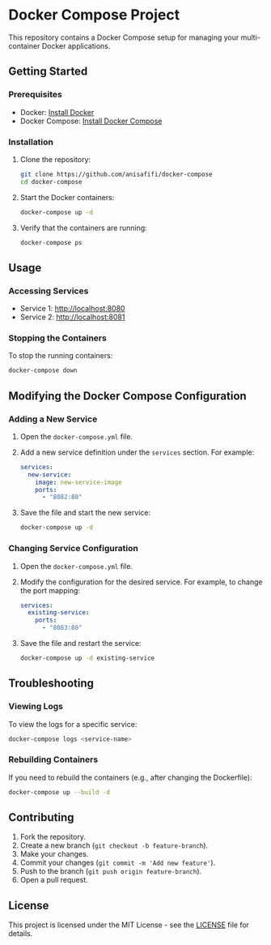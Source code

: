 # Docker Compose Project

This repository contains a Docker Compose setup for managing your multi-container Docker applications.

## Getting Started

### Prerequisites

- Docker: [Install Docker](https://docs.docker.com/get-docker/)
- Docker Compose: [Install Docker Compose](https://docs.docker.com/compose/install/)

### Installation

1. Clone the repository:
    ```sh
    git clone https://github.com/anisafifi/docker-compose
    cd docker-compose
    ```

2. Start the Docker containers:
    ```sh
    docker-compose up -d
    ```

3. Verify that the containers are running:
    ```sh
    docker-compose ps
    ```

## Usage

### Accessing Services

- Service 1: [http://localhost:8080](http://localhost:8080)
- Service 2: [http://localhost:8081](http://localhost:8081)

### Stopping the Containers

To stop the running containers:
```sh
docker-compose down
```

## Modifying the Docker Compose Configuration

### Adding a New Service

1. Open the `docker-compose.yml` file.
2. Add a new service definition under the `services` section. For example:
    ```yaml
    services:
      new-service:
        image: new-service-image
        ports:
          - "8082:80"
    ```

3. Save the file and start the new service:
    ```sh
    docker-compose up -d
    ```

### Changing Service Configuration

1. Open the `docker-compose.yml` file.
2. Modify the configuration for the desired service. For example, to change the port mapping:
    ```yaml
    services:
      existing-service:
        ports:
          - "8083:80"
    ```

3. Save the file and restart the service:
    ```sh
    docker-compose up -d existing-service
    ```

## Troubleshooting

### Viewing Logs

To view the logs for a specific service:
```sh
docker-compose logs <service-name>
```

### Rebuilding Containers

If you need to rebuild the containers (e.g., after changing the Dockerfile):
```sh
docker-compose up --build -d
```

## Contributing

1. Fork the repository.
2. Create a new branch (`git checkout -b feature-branch`).
3. Make your changes.
4. Commit your changes (`git commit -m 'Add new feature'`).
5. Push to the branch (`git push origin feature-branch`).
6. Open a pull request.

## License

This project is licensed under the MIT License - see the [LICENSE](LICENSE) file for details.
